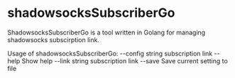 # shadowsocksSubscriberGo

ShadowsocksSubscriberGo is a tool written in Golang for managing shadowsocks subscirption link.

Usage of shadowsocksSubscriberGo: 
      --config string   subscription link
      --help            Show help
      --link string     subscription link
      --save            Save current setting to file
